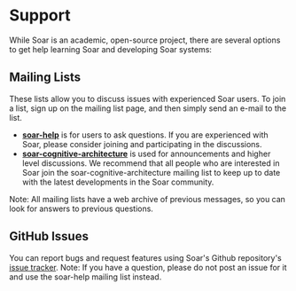 # Support

While Soar is an academic, open-source project, there are several options to
get help learning Soar and developing Soar systems:

<!-- TODO: re-write this section, adding missing pages where needed -->
<!-- ## Commonly Used Documentation:

Launching Soar: Troubleshooting common problems

Learning Soar: The Soar 9.6.0 Tutorial

Current Soar Manual

Soar Command Help: A wiki of the most current descriptions of all Soar commands

Soar Markup Language: Documents describing how to integrate Soar within external environments

-->

## Mailing Lists

These lists allow you to discuss issues with experienced Soar users.
To join a list, sign up on the mailing list page, and then simply send an e-mail to the list.

* [**soar-help**](https://groups.google.com/d/forum/soar-help) is for users to ask questions. If you are experienced with Soar, please consider joining and participating in the discussions.
* [**soar-cognitive-architecture**](https://groups.google.com/d/forum/soar-cognitive-architecture) is used for announcements and higher level discussions. We recommend that all people who are interested in Soar join the soar-cognitive-architecture mailing list to keep up to date with the latest developments in the Soar community.

Note: All mailing lists have a web archive of previous messages, so you can look for answers to previous questions.

## GitHub Issues

You can report bugs and request features using Soar's Github repository's [issue tracker](https://github.com/SoarGroup/Soar/issues).
Note: If you have a question, please do not post an issue for it and use the soar-help mailing list instead.
